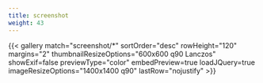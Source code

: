 ```yaml
---
title: screenshot
weight: 43
---
```


{{< gallery match="screenshot/*" sortOrder="desc" rowHeight="120" margins="2" thumbnailResizeOptions="600x600 q90 Lanczos" showExif=false previewType="color" embedPreview=true loadJQuery=true imageResizeOptions="1400x1400 q90" lastRow="nojustify" >}}